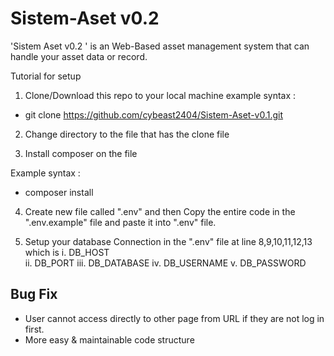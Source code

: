 # Sistem-Aset v0.2
'Sistem Aset v0.2 ' is an Web-Based asset management system that can handle your asset data or record. 

Tutorial for setup 
1. Clone/Download this repo to your local machine
example syntax :
- git clone https://github.com/cybeast2404/Sistem-Aset-v0.1.git <filename>

2. Change directory to the file that has the clone file

3. Install composer on the file

Example syntax :
- composer install

4. Create new file called ".env" and then
   Copy the entire code in the ".env.example" file
   and paste it into ".env" file.
   
5. Setup your database Connection in the ".env" file
   at line 8,9,10,11,12,13 which is
   i.   DB_HOST  
   ii.  DB_PORT
   iii. DB_DATABASE
   iv.  DB_USERNAME
   v.   DB_PASSWORD

Bug Fix
--------
- User cannot access directly to other page from URL if they are not log in first.
- More easy & maintainable code structure 


